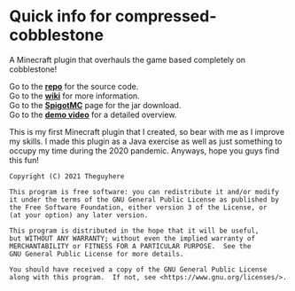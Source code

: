 # Quick info for compressed-cobblestone
A Minecraft plugin that overhauls the game based completely on cobblestone!

Go to the [**repo**](https://github.com/Theguyhere0/compressed-cobblestone) for the source code.<br>
Go to the [**wiki**](https://github.com/Theguyhere0/compressed-cobblestone/wiki) for more information.<br>
Go to the [**SpigotMC**](https://www.spigotmc.org/resources/compressed-cobblestone.82112/) page for the jar download.<br>
Go to the [**demo video**](https://youtu.be/UI75ujSfUzc) for a detailed overview.

This is my first Minecraft plugin that I created, so bear with me as I improve my skills.
I made this plugin as a Java exercise as well as just something to occupy my time during the 2020 pandemic.
Anyways, hope you guys find this fun!

    Copyright (C) 2021 Theguyhere

    This program is free software: you can redistribute it and/or modify
    it under the terms of the GNU General Public License as published by
    the Free Software Foundation, either version 3 of the License, or
    (at your option) any later version.

    This program is distributed in the hope that it will be useful,
    but WITHOUT ANY WARRANTY; without even the implied warranty of
    MERCHANTABILITY or FITNESS FOR A PARTICULAR PURPOSE.  See the
    GNU General Public License for more details.

    You should have received a copy of the GNU General Public License
    along with this program.  If not, see <https://www.gnu.org/licenses/>.
